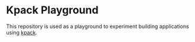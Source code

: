 # Kpack Playground

This repository is used as a playground to experiment building applications using [kpack](https://github.com/pivotal/kpack).
